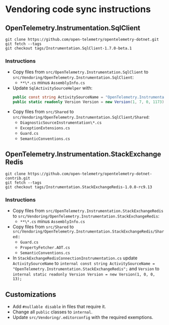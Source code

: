 # Vendoring code sync instructions

## OpenTelemetry.Instrumentation.SqlClient

```console
git clone https://github.com/open-telemetry/opentelemetry-dotnet.git
git fetch --tags
git checkout tags/Instrumentation.SqlClient-1.7.0-beta.1
```

### Instructions

- Copy files from `src/OpenTelemetry.Instrumentation.SqlClient` to `src/Vendoring/OpenTelemetry.Instrumentation.SqlClient`:
    - `**\*.cs` minus `AssemblyInfo.cs`
- Update `SqlActivitySourceHelper` with:
  ```csharp
  public const string ActivitySourceName = "OpenTelemetry.Instrumentation.SqlClient";
  public static readonly Version Version = new Version(1, 7, 0, 1173);
  ```
- Copy files from `src/Shared` to `src/Vendoring/OpenTelemetry.Instrumentation.SqlClient/Shared`:
    - `DiagnosticSourceInstrumentation\*.cs`
    - `ExceptionExtensions.cs`
    - `Guard.cs`
    - `SemanticConventions.cs`

## OpenTelemetry.Instrumentation.StackExchangeRedis

```console
git clone https://github.com/open-telemetry/opentelemetry-dotnet-contrib.git
git fetch --tags
git checkout tags/Instrumentation.StackExchangeRedis-1.0.0-rc9.13
```

### Instructions

- Copy files from `src/OpenTelemetry.Instrumentation.StackExchangeRedis` to `src/Vendoring/OpenTelemetry.Instrumentation.StackExchangeRedis`:
    - `**\*.cs` minus `AssemblyInfo.cs`
- Copy files from `src/Shared` to `src/Vendoring/OpenTelemetry.Instrumentation.StackExchangeRedis/Shared`::
    - `Guard.cs`
    - `PropertyFetcher.AOT.cs`
    - `SemanticConventions.cs`
- In `StackExchangeRedisConnectionInstrumentation.cs` update `ActivitySourceName` to `internal const string ActivitySourceName = "OpenTelemetry.Instrumentation.StackExchangeRedis";` and `Version` to `internal static readonly Version Version = new Version(1, 0, 0, 13);`

## Customizations

- Add `#nullable disable` in files that require it.
- Change all `public` classes to `internal`.
- Update `src/Vendoring/.editorconfig` with the required exemptions.
